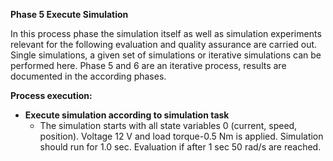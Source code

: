 **Phase 5 Execute Simulation**

In this process phase the simulation itself as well as simulation experiments relevant for the following evaluation and quality assurance are carried out. Single simulations, a given set of simulations or iterative simulations can be performed here. Phase 5 and 6 are an iterative process, results are documented in the according phases.

**Process execution:**

* **Execute simulation according to simulation task**
    * The simulation starts with all state variables 0 (current, speed, position). Voltage 12 V and load torque-0.5 Nm is applied. Simulation should run for 1.0 sec. Evaluation if after 1 sec 50 rad/s are reached.